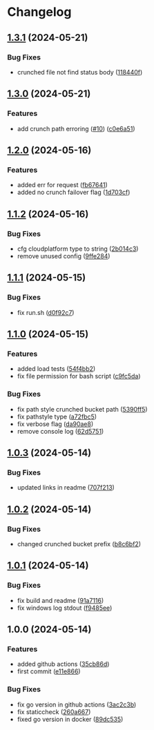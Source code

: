 # Changelog

## [1.3.1](https://github.com/project-n-oss/sidekick-router/compare/v1.3.0...v1.3.1) (2024-05-21)


### Bug Fixes

* crunched file not find status body ([118440f](https://github.com/project-n-oss/sidekick-router/commit/118440faeb945e3b72285bdd301001758329afa9))

## [1.3.0](https://github.com/project-n-oss/sidekick-router/compare/v1.2.0...v1.3.0) (2024-05-21)


### Features

* add crunch path erroring ([#10](https://github.com/project-n-oss/sidekick-router/issues/10)) ([c0e6a51](https://github.com/project-n-oss/sidekick-router/commit/c0e6a51646c45a1adfdb39aff0d1dc56a25ec3a3))

## [1.2.0](https://github.com/project-n-oss/sidekick-router/compare/v1.1.2...v1.2.0) (2024-05-16)


### Features

* added err for request ([fb67641](https://github.com/project-n-oss/sidekick-router/commit/fb6764190c6c6b6100a8f8a10fc1fc2fbda2e65d))
* added no crunch failover flag ([1d703cf](https://github.com/project-n-oss/sidekick-router/commit/1d703cf5f3fe1c11c46ed6a63e8ad2f9887a81a5))

## [1.1.2](https://github.com/project-n-oss/sidekick-router/compare/v1.1.1...v1.1.2) (2024-05-16)


### Bug Fixes

* cfg cloudplatform type to string ([2b014c3](https://github.com/project-n-oss/sidekick-router/commit/2b014c3dc4dcb5c5d62397432b03b1a6762e635c))
* remove unused config ([9ffe284](https://github.com/project-n-oss/sidekick-router/commit/9ffe284af0cb276bdc211c27cad1e966d58748f9))

## [1.1.1](https://github.com/project-n-oss/sidekick-router/compare/v1.1.0...v1.1.1) (2024-05-15)


### Bug Fixes

* fix run.sh ([d0f92c7](https://github.com/project-n-oss/sidekick-router/commit/d0f92c7aa6da001229cdf01feb905a2c1ed90af9))

## [1.1.0](https://github.com/project-n-oss/sidekick-router/compare/v1.0.3...v1.1.0) (2024-05-15)


### Features

* added load tests ([54f4bb2](https://github.com/project-n-oss/sidekick-router/commit/54f4bb2717827dcac062f57a4771ca1b2180ff36))
* fix file permission for bash script ([c9fc5da](https://github.com/project-n-oss/sidekick-router/commit/c9fc5dadd52e429e32d09431b09b63eb7d4ffef5))


### Bug Fixes

* fix path style crunched bucket path ([5390ff5](https://github.com/project-n-oss/sidekick-router/commit/5390ff53decc2179214b54cb8a485dbad2e8b441))
* fix pathstyle type ([a72fbc5](https://github.com/project-n-oss/sidekick-router/commit/a72fbc5b79be3f9cfd625515a5193390f3f0fb16))
* fix verbose flag ([da90ae8](https://github.com/project-n-oss/sidekick-router/commit/da90ae8b520b849fc326a0fd9a42eaf955d4b7c2))
* remove console log ([62d5751](https://github.com/project-n-oss/sidekick-router/commit/62d5751554ff0dfa446a02280119836c43ab476f))

## [1.0.3](https://github.com/project-n-oss/sidekick-router/compare/v1.0.2...v1.0.3) (2024-05-14)


### Bug Fixes

* updated links in readme ([707f213](https://github.com/project-n-oss/sidekick-router/commit/707f21371831611d89b85ba49400f7b10aa0e565))

## [1.0.2](https://github.com/project-n-oss/sidekick-router/compare/v1.0.1...v1.0.2) (2024-05-14)


### Bug Fixes

* changed crunched bucket prefix ([b8c6bf2](https://github.com/project-n-oss/sidekick-router/commit/b8c6bf2aae07d23ee8a44f1f98ade21f4e989997))

## [1.0.1](https://github.com/project-n-oss/sidekick-router/compare/v1.0.0...v1.0.1) (2024-05-14)


### Bug Fixes

* fix build and readme ([91a7116](https://github.com/project-n-oss/sidekick-router/commit/91a7116e48c2098dcdd9f70a5afbaf950d48edc8))
* fix windows log stdout ([f9485ee](https://github.com/project-n-oss/sidekick-router/commit/f9485ee0354ab2b9fc6f485dd78ce5e0418ec48a))

## 1.0.0 (2024-05-14)


### Features

* added github actions ([35cb86d](https://github.com/project-n-oss/sidekick-router/commit/35cb86dc888a2aaa8d592b095c03d13a4c3ceb10))
* first commit ([e11e866](https://github.com/project-n-oss/sidekick-router/commit/e11e866d8cfbdabb629b75fbf0dca1a73c02be1d))


### Bug Fixes

* fix go version in github actions ([3ac2c3b](https://github.com/project-n-oss/sidekick-router/commit/3ac2c3b1e65a85c77ba7fea962bcce5025e65dd9))
* fix staticcheck ([260a667](https://github.com/project-n-oss/sidekick-router/commit/260a6679a6ebc57cf55c68405f06e6a5c712f88f))
* fixed go version in docker ([89dc535](https://github.com/project-n-oss/sidekick-router/commit/89dc53588204c8fab34b67996a80ce9c3dca0da7))
